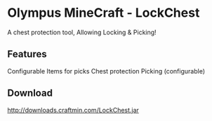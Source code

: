 Olympus MineCraft - LockChest
===========

A chest protection tool, Allowing Locking & Picking!

Features
-----------
Configurable Items for picks
Chest protection
Picking (configurable)

Download
-----------
http://downloads.craftmin.com/LockChest.jar